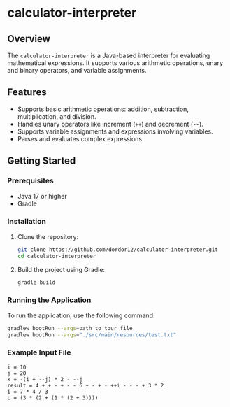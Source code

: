 # calculator-interpreter

## Overview
The `calculator-interpreter` is a Java-based interpreter for evaluating mathematical expressions. It supports various arithmetic operations, unary and binary operators, and variable assignments.

## Features
- Supports basic arithmetic operations: addition, subtraction, multiplication, and division.
- Handles unary operators like increment (`++`) and decrement (`--`).
- Supports variable assignments and expressions involving variables.
- Parses and evaluates complex expressions.

## Getting Started

### Prerequisites
- Java 17 or higher
- Gradle

### Installation
1. Clone the repository:
    ```sh
    git clone https://github.com/dordor12/calculator-interpreter.git
    cd calculator-interpreter
    ```

2. Build the project using Gradle:
    ```sh
    gradle build
    ```

### Running the Application
To run the application, use the following command:
```sh
gradlew bootRun --args=path_to_tour_file
gradlew bootRun --args="./src/main/resources/test.txt"
```

### Example Input File
```
i = 10
j = 20
x = -(i + --j) * 2 - --j
result = 4 + + - + - - 6 + - + - ++i - - - + 3 * 2
i = 7 * 4 / 3
c = (3 * (2 + (1 * (2 + 3))))
```
